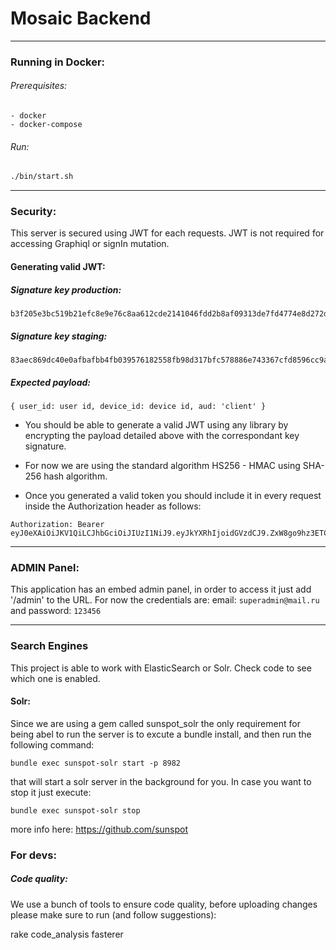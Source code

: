 # Mosaic Backend
---

### Running in Docker:

###### Prerequisites:
    - docker
    - docker-compose
###### Run:
```bash
./bin/start.sh
```
---

### Security:
This server is secured using JWT for each requests.
JWT is not required for accessing Graphiql or signIn mutation.

#### Generating valid JWT:
 ##### Signature key production:
```
b3f205e3bc519b21efc8e9e76c8aa612cde2141046fdd2b8af09313de7fd4774e8d272dafaa40ee9238f07a2b5a44bc977fca556b8a4761be47a98afb769a0e1
```

 ##### Signature key staging:
```
83aec869dc40e0afbafbb4fb039576182558fb98d317bfc578886e743367cfd8596cc9a9c3a04ad1f68c97d480ed8bb40a44fc06e692d15056246cac255fde67
```
 ##### Expected payload:
 ```
{ user_id: user id, device_id: device id, aud: 'client' }
```

- You should be able to generate a valid JWT using any library by encrypting the payload detailed above with the correspondant key signature.

- For now we are using the standard algorithm HS256 - HMAC using SHA-256 hash algorithm.

- Once you generated a valid token you should include it in every request inside the Authorization header as follows:

```
Authorization: Bearer eyJ0eXAiOiJKV1QiLCJhbGciOiJIUzI1NiJ9.eyJkYXRhIjoidGVzdCJ9.ZxW8go9hz3ETCSfxFxpwSkYg_602gOPKearsf6DsxgY
```
---


### ADMIN Panel:

This application has an embed admin panel, in order to access it just add '/admin' to the URL. For now the credentials are:
email: `superadmin@mail.ru` and password: `123456`

---
### Search Engines

This project is able to work with ElasticSearch or Solr.
Check code to see which one is enabled.

#### Solr:

Since we are using a gem called sunspot_solr the only requirement for being abel to run the server
is to excute a bundle install, and then run the following command:

```
bundle exec sunspot-solr start -p 8982
```

that will start a solr server in the background for you.
In case you want to stop it just execute:

```
bundle exec sunspot-solr stop
```

more info here: https://github.com/sunspot


### For devs:

##### Code quality:

We use a bunch of tools to ensure code quality, before uploading changes please make sure to run (and follow suggestions):

rake code_analysis
fasterer
